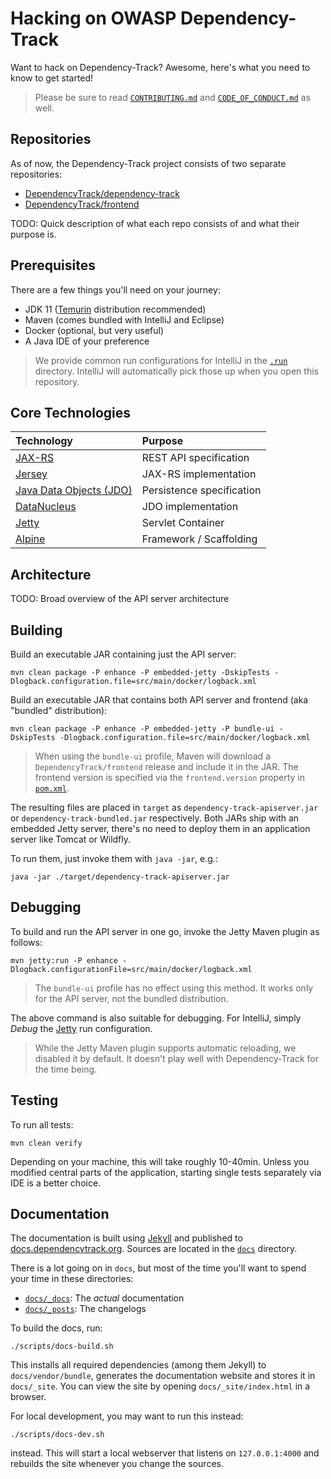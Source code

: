 # Hacking on OWASP Dependency-Track

Want to hack on Dependency-Track? Awesome, here's what you need to know to get started!

> Please be sure to read [`CONTRIBUTING.md`](./CONTRIBUTING.md) and 
> [`CODE_OF_CONDUCT.md`](./CODE_OF_CONDUCT.md) as well.

## Repositories

As of now, the Dependency-Track project consists of two separate repositories:

* [DependencyTrack/dependency-track](https://github.com/DependencyTrack/dependency-track)
* [DependencyTrack/frontend](https://github.com/DependencyTrack/frontend)

TODO: Quick description of what each repo consists of and what their purpose is.

## Prerequisites

There are a few things you'll need on your journey:

* JDK 11 ([Temurin](https://adoptium.net/temurin/releases) distribution recommended)
* Maven (comes bundled with IntelliJ and Eclipse)
* Docker (optional, but very useful)
* A Java IDE of your preference

> We provide common run configurations for IntelliJ in the [`.run`](./.run) directory. 
> IntelliJ will automatically pick those up when you open this repository. 

## Core Technologies

| Technology                                                                                      | Purpose                   |
|:------------------------------------------------------------------------------------------------|:--------------------------|
| [JAX-RS](https://projects.eclipse.org/projects/ee4j.rest)                                       | REST API specification    |
| [Jersey](https://eclipse-ee4j.github.io/jersey/)                                                | JAX-RS implementation     |
| [Java Data Objects (JDO)](https://db.apache.org/jdo/)                                           | Persistence specification |
| [DataNucleus](https://www.datanucleus.org/products/accessplatform/jdo/getting_started.html)     | JDO implementation        |
| [Jetty](https://www.eclipse.org/jetty/)                                                         | Servlet Container         |
| [Alpine](https://github.com/stevespringett/Alpine)                                              | Framework / Scaffolding   |

## Architecture

TODO: Broad overview of the API server architecture

## Building

Build an executable JAR containing just the API server:

```shell
mvn clean package -P enhance -P embedded-jetty -DskipTests -Dlogback.configuration.file=src/main/docker/logback.xml
```

Build an executable JAR that contains both API server and frontend (aka "bundled" distribution):

```shell
mvn clean package -P enhance -P embedded-jetty -P bundle-ui -DskipTests -Dlogback.configuration.file=src/main/docker/logback.xml
```

> When using the `bundle-ui` profile, Maven will download a `DependencyTrack/frontend` release and include it in the JAR.
> The frontend version is specified via the `frontend.version` property in [`pom.xml`](./pom.xml).

The resulting files are placed in `target` as `dependency-track-apiserver.jar` or `dependency-track-bundled.jar` respectively.
Both JARs ship with an embedded Jetty server, there's no need to deploy them in an application server like Tomcat or Wildfly.

To run them, just invoke them with `java -jar`, e.g.:

```shell
java -jar ./target/dependency-track-apiserver.jar
```

## Debugging

To build and run the API server in one go, invoke the Jetty Maven plugin as follows:

```shell
mvn jetty:run -P enhance -Dlogback.configurationFile=src/main/docker/logback.xml
```

> The `bundle-ui` profile has no effect using this method. 
> It works only for the API server, not the bundled distribution.

The above command is also suitable for debugging. For IntelliJ, simply *Debug* the [Jetty](./.run/Jetty.run.xml) run configuration.

> While the Jetty Maven plugin supports automatic reloading, we disabled it by default. 
> It doesn't play well with Dependency-Track for the time being.

## Testing

To run all tests:

```shell
mvn clean verify
```

Depending on your machine, this will take roughly 10-40min. Unless you modified central parts of the application,
starting single tests separately via IDE is a better choice. 

## Documentation

The documentation is built using [Jekyll](https://jekyllrb.com/) and published to 
[docs.dependencytrack.org](https://docs.dependecytrack.org). Sources are located in the [`docs`](./docs) directory.

There is a lot going on in `docs`, but most of the time you'll want to spend your time in these directories:

* [`docs/_docs`](./docs/_docs): The *actual* documentation
* [`docs/_posts`](./docs/_posts): The changelogs

To build the docs, run:

```shell
./scripts/docs-build.sh
```

This installs all required dependencies (among them Jekyll) to `docs/vendor/bundle`, generates the documentation
website and stores it in `docs/_site`. You can view the site by opening `docs/_site/index.html` in a browser.

For local development, you may want to run this instead: 
```shell
./scripts/docs-dev.sh
```

instead. This will start a local webserver that listens on `127.0.0.1:4000` and rebuilds the site whenever you change the sources.